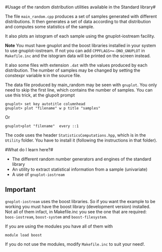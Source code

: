 #Usage of the random distribution utilities available in the Standard library#


The file `main_random.cpp` produces a set of samples generated with
different distributions. It then generates a set of data according to that distribution and computes some statistics of the sample.

It also plots an istogram of each sample using the gnuplot-iostream facility.

**Note** You must have gnuplot and the boost libraries installed in your system
    to use gnuplot-iostream. If not you can add `CPPFLAGS+=-DNO_GNUPLOT` in `Makefile.inc` and the istogram data will be printed on the screen instead.

It also some files with extension `.dat` with the values produced by
each distribution. The number of samples may be changed by setting the
constexpr variable `N` in the source file.

The data file produced by main_random may be seen with `gnuplot`. You only
need to skip the first line, which contains the number of samples.
You can use this trick, at the glupolt prompt

    gnuplot> set key autotitle columnhead
    gnuplot> plot "filename" w p title "samples"

Or

    gnuplot>plot "filename"  every ::1

The code uses the header `StatisticsComputations.hpp`, which is in the `Utility` folder. You have to install it (following the instructions in that folder).


#What do I learn here?#
- The different random number generators and engines of the standard library
- An utility to extract statistical information from a sample (univariate)
- A use of `gnuplot-iostream`

## Important ##

`gnoplot-iostream` uses the boost libraries. So if you want the
example to be working you must have the boost library (development
version) installed. Not all of them infact, in Makefile.inc you see the one that are required: `boos-iostream`, `boost-system` and `boost-filesystem`.

If you are using the modules you have all of them with

```
module load boost
```

If you do not use the modules, modify `Makefile.inc` to suit your need!.
